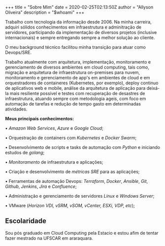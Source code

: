 +++
title = "Sobre Mim"
date = 2020-02-25T02:13:50Z
author = "Allyson Oliveira"
description = "$whoami"
+++

Trabalho com tecnologia da informação desde 2006. Na minha carreira, adquiri sólidos conhecimentos em infraestrutura e adminitração de servidores, participando da implementação de diversos projetos (inclusive internacionais) e sempre entregando sempre a melhor solução ao cliente.

O meu background técnico facilitou minha transição para atuar como Devops/SRE.

Trabalho atualmente com arquitetura, implementação, monitoramento e gerenciamento de diversos ambientes em cloud computing, tais como, migração e arquitetura de infraestrutura on-premises para nuvem, monitoramento e gerenciamento de app's em ambientes de cloud e em orquestradores de containeres (Kubernetes, por exemplo), deploy continuo de aplicativos web e mobile, análise da arquitetura de aplicação para deixá-la mais resiliente possível e testes com recuperação de desastres de infraestrutura, atuando sempre com metodologia ageis, com foco em automação de tarefas e redução de tempo gasto em determinadas atividades.

**Meus principais conhecimentos:**

• *Amazon Web Services*, *Azure* e *Google Cloud*;

• Orquestração de containers com *Kubernetes* e *Docker Swarm*;

• Desenvolvimento de scripts e tasks de automação com *Python* e iniciando estudos de *golang*;

• *Monitoramento* de infraestrutura e aplicações;

• Criação e desenvolvimento de *métricas SRE* para as aplicações;

• Ferramentas de automação Devops: *Terraform*, *Docker*, *Ansible*, *Git*, *Github*, *Jenkins*, *Jira* e *Confluence*;

• Administração e gerenciamento de servidores *Linux* e *Windows Server*;

• VMware (*Horizon VDI, vSRM, vSOM, vCenter, ESXi, VDP, etc*); 


## Escolaridade

Sou pós graduado em Cloud Computing pela Estacio e estou afim de tentar fazer mestrado na UFSCAR em araraquara.